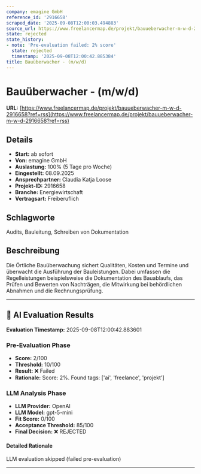 ```yaml
---
company: emagine GmbH
reference_id: '2916658'
scraped_date: '2025-09-08T12:00:03.494883'
source_url: https://www.freelancermap.de/projekt/bauueberwacher-m-w-d-2916658?ref=rss
state: rejected
state_history:
- note: 'Pre-evaluation failed: 2% score'
  state: rejected
  timestamp: '2025-09-08T12:00:42.885384'
title: Bauüberwacher - (m/w/d)
---
```



# Bauüberwacher - (m/w/d)
**URL:** [https://www.freelancermap.de/projekt/bauueberwacher-m-w-d-2916658?ref=rss](https://www.freelancermap.de/projekt/bauueberwacher-m-w-d-2916658?ref=rss)
## Details
- **Start:** ab sofort
- **Von:** emagine GmbH
- **Auslastung:** 100% (5 Tage pro Woche)
- **Eingestellt:** 08.09.2025
- **Ansprechpartner:** Claudia Katja Loose
- **Projekt-ID:** 2916658
- **Branche:** Energiewirtschaft
- **Vertragsart:** Freiberuflich

## Schlagworte
Audits, Bauleitung, Schreiben von Dokumentation

## Beschreibung
Die Örtliche Bauüberwachung sichert Qualitäten, Kosten und Termine und überwacht die Ausführung der Bauleistungen. Dabei umfassen die Regelleistungen beispielsweise die Dokumentation des Bauablaufs, das Prüfen und Bewerten von Nachträgen, die Mitwirkung bei behördlichen Abnahmen und die Rechnungsprüfung.

---

## 🤖 AI Evaluation Results

**Evaluation Timestamp:** 2025-09-08T12:00:42.883601

### Pre-Evaluation Phase
- **Score:** 2/100
- **Threshold:** 10/100
- **Result:** ❌ Failed
- **Rationale:** Score: 2%. Found tags: ['ai', 'freelance', 'projekt']

### LLM Analysis Phase
- **LLM Provider:** OpenAI
- **LLM Model:** gpt-5-mini
- **Fit Score:** 0/100
- **Acceptance Threshold:** 85/100
- **Final Decision:** ❌ REJECTED

#### Detailed Rationale
LLM evaluation skipped (failed pre-evaluation)

---
